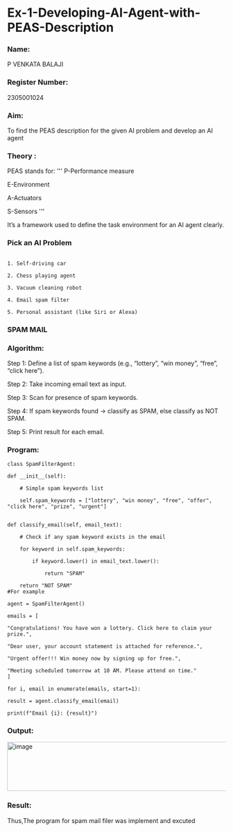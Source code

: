 # Ex-1-Developing-AI-Agent-with-PEAS-Description
### Name:
P VENKATA BALAJI

### Register Number:
2305001024

### Aim:
To find the PEAS description for the given AI problem and develop an AI agent
### Theory :
PEAS stands for:
'''
P-Performance measure

E-Environment

A-Actuators

S-Sensors
'''

It’s a framework used to define the task environment for an AI agent clearly.

### Pick an AI Problem

```

1. Self-driving car

2. Chess playing agent

3. Vacuum cleaning robot

4. Email spam filter

5. Personal assistant (like Siri or Alexa)
```

### SPAM MAIL
### Algorithm:
Step 1: Define a list of spam keywords (e.g., “lottery”, “win money”, “free”, “click here”).

Step 2: Take incoming email text as input.

Step 3: Scan for presence of spam keywords.

Step 4: If spam keywords found → classify as SPAM, else classify as NOT SPAM.

Step 5: Print result for each email.
### Program:
```
class SpamFilterAgent:

def __init__(self):

    # Simple spam keywords list
    
    self.spam_keywords = ["lottery", "win money", "free", "offer", "click here", "prize", "urgent"]
    

def classify_email(self, email_text):

    # Check if any spam keyword exists in the email
    
    for keyword in self.spam_keywords:
    
        if keyword.lower() in email_text.lower():
        
            return "SPAM"
            
    return "NOT SPAM"
#For example

agent = SpamFilterAgent()

emails = [

"Congratulations! You have won a lottery. Click here to claim your prize.",

"Dear user, your account statement is attached for reference.",

"Urgent offer!!! Win money now by signing up for free.",

"Meeting scheduled tomorrow at 10 AM. Please attend on time."
]

for i, email in enumerate(emails, start=1):

result = agent.classify_email(email)

print(f"Email {i}: {result}")
```
### Output:

<img width="668" height="113" alt="image" src="https://github.com/user-attachments/assets/2d8cf527-587b-4c29-b60f-3a2dd7069b67" />

### Result:
Thus,The program for spam mail filer was implement and excuted
